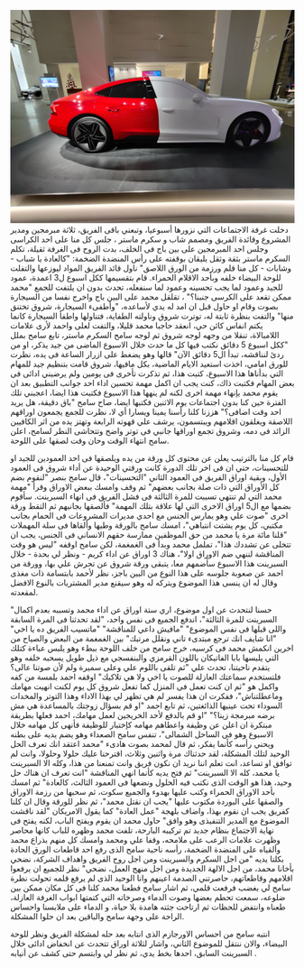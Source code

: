 ![](/public/IMG_20211214_155507.webp)
دخلت غرفة الاجتماعات التي نزورها أسبوعيا، وتبعني باقى الفريق، ثلاثة مبرمجين ومدير المشروع وقائدة الفريق ومصمم شاب و سكرم ماستر ، جلس كل منا على احد الكراسى وجلس احد المبرمجين على بين باج فى الخلف، بدت الروح فى الغرفة ثقيلة، تكلم السكرم ماستر بثقة وثقل يليقان بوقفته على رأس المنضدة الضخمة: "كالعادة يا شباب - وشابات - كل منا قلم ورزمة من الورق اللاصق" ناول قائد الفريق المواد ليوزعها والتفلت للوحة البيضاء خلفه وبأحد الاقلام الحمراء. قام بتقسيمها ككل اسبوع ل3 اعمدة، عمود للجيد وعمود لما يجب تحسينه وعمود لما سنفعله، تحدث بدون ان يلتفت للجمع "محمد ممكن تقعد على الكرسى جنبنا؟" ، تقلقل محمد على البين باج واخرج نفسا من السيجارة بصوت وقام او حاول قبل ان امد له يدي لأساعده، "وأطفىء السيجارة، شروق تختنق منها" والتفت بنظرة ثابتة له، توترت شروق وناولته الطفاية، فتناولها واطفأ السيجارة كانما يكتم انفاس كائن حي، انعقد حاجبا محمد قليلا، والتفت لعلى واحمد لأرى علامات اللامبالاة، تنقلا من وجهه لوجه شروق ثم لوجه سامح السكرم ماستر، تابع سامح بملل "ككل اسبوع 5 دقائق نكتب فيها كل ما حدث خلال الاسبوع الماضى من جيد يذكر، او من ردئ لنناقشه، تبدأ ال5 دقائق الآن" قالها وهو يضغط على ازرار الساعة فى يده، نظرت للورق امامي، اخذت استعيد الايام الماضية، بكل مافيها، شروق قامت بتنظيم جيد للمهام التي بدأناها هذا الاسبوع، كتبت هذا، ثم تذكرت تأخرى فى يومين ولم يرضيني ادائى فى بعض المهام فكتبت ذاك، كنت يجب ان اكمل مهمة تحسين اداء احد جوانب التطبيق بعد ان يقوم محمد يإنهاء مهمة اخرى لكنه لم ينهها هذا الاسبوع فكتبت هذا ايضا، اعجبني تلك الفترة حين كنا بدون اجتماعات يوم الاثنين فكتبها ايضا، صاح سامح "باق دقيقة، هل يريد احد وقت اضافى؟" هززنا كلنا رأسنا يمينا ويسارا أي لا، نظرت للجمع يجمعون اوراقهم اللاصقة ويغلقون اقلامهم ويبتسمون، يرشف علي قهوته الرابعة وتهتز يده من اثر الكافيين الزائد فى دمه، وشروق تجمع اوراقها جانبي فى توتر واضح وتتحاشى النظر لسامح، اعلن سامح انتهاء الوقت وحان وقت لصقها على اللوحة.

قام كل منا بالترتيب يعلن عن محتوى كل ورقة من يده ويلصقها فى احد العمودين للجيد او للتحسينات، حتي ان فى اخر تلك الدورة كانت ورقتي الوحيدة عن أداء شروق فى العمود الأول، وبقية اوراق الفريق فى العمود الثاني "التحسينات"، قال سامح بنصر "لنقوم بضم كل الأوراق التي ذات صلة بجانب بعضهم" ثم وقف وامسك ببعض الاوراق وقرأ "مهمة محمد التي لم تنتهي تسببت للمرة الثالثة فى فشل الفريق فى انهاء السبرينت. سأقوم بضمها مع ال5 اوراق الاخرى التي لها علاقة بتلك المهمة" فألصقها بجانبهم ثم التقط ورقة اخرى "صوت علي وهو يمارس الجنس مع احدي مديرات المشروعات فى الحمام بجانب مكتبي، كل يوم يشتت انتباهي"، امسك سامح بالورقة وطيها وألقاها فى سلة المهملات "قلنا مائة مرة يا محمد من حق الموظفين ممارسة حقهم الانساني فى الجنس، يجب ان تتخلى عن تشددك هذا"، تململ محمد وبدأ فى الغمغمة، لكن سامح اوقفه "ليس هو وقت المناقشة لننهي ضم الاوراق اولا"، هناك 3 اوراق عن اداء كريم - ونظر لي بحدة - خلال السبرينت هذا الاسبوع سأضمهم معا، يتبقى ورقة شروق عن تحرش علي بها، وورقة من احمد عن صعوبة جلوسه على هذا النوع من البين باجز، نظر لأحمد بابتسامة ذات مغذى وقال له ان ينسى هذا الموضوع ويتركه له وهو سيقنع مدير المشتريات بالنوع الافضل لمقعدته.

"حسنا لنتحدث عن اول موضوع، اري ستة اوراق عن اداء محمد وتسببه بعدم اكمال السبرينت للمرة الثالثة"، اندفع الجميع فى نفس واحد، "لقد تحدثنا فى المرة السابقة واللى قبلها فى نفس الموضوع" "مافيش داعي للمناقشة" "ماتسيب الفريق ده يا اخي" "انا شايف انك ترجع مبتدىء تاني ونقلل مرتبك" بين الغمغمة من البعض والصياح من اخرين انكمش محمد فى كرسيه، خرج سامح من خلف اللوحة ببطء وهو يلبس عباءة كتلك التي يلبسها بابا الفاتيكان باللون القرمزي والبنفسجي مع ذيل طويل يسحبه خلفه وهو يتقدم ناحيتنا، تحدث علي "ثم تلقى باللوم علي وعلى سميرة ولم لأن صوتنا عالى؟ فلتستخدم سماعتك العازلة للصوت يا اخي ولا هي تلاكيك" اوقفه احمد بلمسة من كفه واكمل هو "ثم ان كنت تعمل فى المنزل كما تفعل شروق كل يوم لكنت انهيت مهامك وماعطلتناش"، ففكرت ان هذا يفسر لم هي تظهر لي بهذا الاداء وهذا التوتر والمخدات السوداء تحت عينيها الذائغتين، ثم تابع احمد "او قم بسؤال زوجتك بالمساعدة هي مش برضه مبرمجة زينا؟" "او قم بالدفع لأحد الخريجين لعمل مهامك، احمد فعلها بطريقة مبتكرة ان اعلن عن وظيفة واعطاهم مهامه كإختبار للوظيفة فأنهى كل مهامه خلال الاسبوع وهو فى الساحل الشمالى"، تنفس سامح الصعداء وهو يضم يديه على بطنه ويحني رأسه كأنما يفكر، ثم قال لمحمد بصوت هادىء "محمد اعتقد انك تعرف الحل الوحيد لتلك المشكلة، لقد حدثناك مرة واثنين وثلاث، اقترحنا عليك حلولا وحلولا، وانت لم توافق او تساعد، انت تعلم اننا نريد ان نكون فريق وانت تمنعنا من هذا، وكله الا السبرينت يا محمد، كله الا السبرينت" ثم فتح يديه كأنما انهي المناقشة "انت تعرف ان هناك حل وحيد، هذا هو الوقت الذى نكتب فيه الحلول ونضعها فى العمود الثالث، كالعادة" ثم امسك بأحد الاوراق الحمراء وكتب عليها بهدوء والجميع سكوت، ثم سحبها من رزمة الاوراق والصقها على البوردة مكتوب عليها "يجب ان نقتل محمد"، ثم نظر للورقة وقال ان كلنا كفريق يجب ان نقوم بهذا، واضاف بلهجة "عمل العادة" كما يقول الامريكان "لقد ناقشت الموضوع مع المدير التنفيذى وهو وافق" حاول محمد ان يقوم ويفتح الباب، لكنه يفتح فى نهاية الاجتماع بنظام جديد تم تركيبه البارحة، تلفت محمد وظهره للباب كانها محاصر وظهرت علامات الرعب على ملامحه، وقفا علي ومحمد وامسك كل منهم بذراع محمد وألقياه على المنضدة الضخمة، رأسه ناحية سامح الذى رفع احد قاطعات الورق الحادة بكلتا يديه "من اجل السكرم والسبرينت ومن اجل روح الفريق واهداف الشركة، نضحي بأخانا محمد، من اجل الالهة الجديدة ومن اجل منهج العمل، نضحي" نظر للجميع ان يرفعوا اقلامهم وقاطعاتهم، حاصرتني الصدمة اعينهم وانا الوحيد الذى لم يرفع قلمه تحولت نظرة سامح لي بغضب فرفعت قلمي، ثم اشار سامح فطعنا محمد كلنا فى كل مكان ممكن بين ضلوعه، سمعت تحطم بعضها وصوت الدماء وصرخاته التي كتمتها ابواب الغرفة العازلة، طعناه وانتفض للحظات ثم ارتاحت جثته هامدة بلا حياة، و الدماء على ملابسنا واحساس الراحة على وجهة سامح والباقين بعد ان حلوا المشكلة.

انتبه سامح من احساس الاورجازم الذى انتابه بعد حله لمشكلة الفريق ونظر للوحة البيضاء، والان ننتقل للموضوع الثاني، واشار لثلاثة اوراق تتحدث عن انخفاض ادائى خلال السبرينت السابق، احدها بخط يدي، ثم نظر لي وابتسم حتى كشف عن أنيابه .
